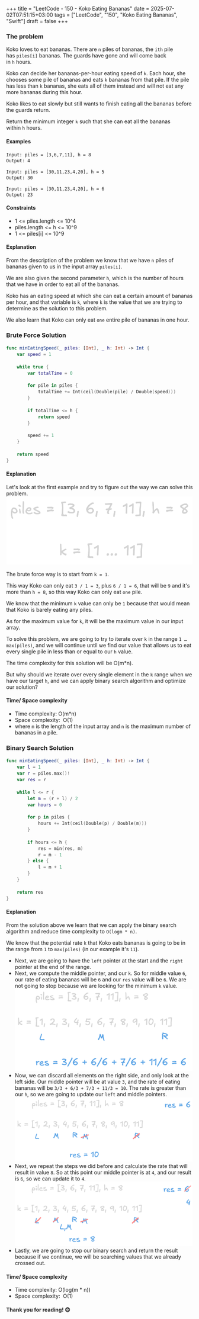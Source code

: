 +++
title = "LeetCode - 150 - Koko Eating Bananas"
date = 2025-07-02T07:51:15+03:00
tags = ["LeetCode", "150", "Koko Eating Bananas", "Swift"]
draft = false
+++

### The problem

Koko loves to eat bananas. There are `n` piles of bananas, the `ith` pile has `piles[i]` bananas. The guards have gone and will come back in `h` hours.

Koko can decide her bananas-per-hour eating speed of `k`. Each hour, she chooses some pile of bananas and eats `k` bananas from that pile. If the pile has less than `k` bananas, she eats all of them instead and will not eat any more bananas during this hour.

Koko likes to eat slowly but still wants to finish eating all the bananas before the guards return.

Return the minimum integer `k` such that she can eat all the bananas within `h` hours.

#### Examples

```
Input: piles = [3,6,7,11], h = 8  
Output: 4
```

```
Input: piles = [30,11,23,4,20], h = 5  
Output: 30
```

```
Input: piles = [30,11,23,4,20], h = 6  
Output: 23
```

#### Constraints

* 1 <= piles.length <= 10^4
* piles.length <= h <= 10^9
* 1 <= piles\[i] <= 10^9

#### Explanation

From the description of the problem we know that we have `n` piles of bananas given to us in the input array `piles[i]`. 

We are also given the second parameter `h`, which is the number of hours that we have in order to eat all of the bananas.

Koko has an eating speed at which she can eat a certain amount of bananas per hour, and that variable is `k`, where `k` is the value that we are trying to determine as the solution to this problem.

We also learn that Koko can only eat `one` entire pile of bananas in one hour.

### Brute Force Solution

```swift
func minEatingSpeed(_ piles: [Int], _ h: Int) -> Int {
    var speed = 1

    while true {
        var totalTime = 0

        for pile in piles {
            totalTime += Int(ceil(Double(pile) / Double(speed)))
        }

        if totalTime <= h {
            return speed
        }

        speed += 1
    }

    return speed
}
```

#### Explanation

Let's look at the first example and try to figure out the way we can solve this problem.
![alt image](images/875.png#center)

The brute force way is to start from `k = 1`. 

This way Koko can only eat `3 / 1 = 3`, plus `6 / 1 = 6`, that will be `9` and it's more than `h = 8`, so this way Koko can only eat `one` pile.

We know that the minimum `k` value can only be `1` because that would mean that Koko is barely eating any piles. 

As for the maximum value for `k`, it will be the maximum value in our input array.

To solve this problem, we are going to try to iterate over `k` in the range `1 … max(piles)`, and we will continue until we find our value that allows us to eat every single pile in less than or equal to our `h` value. 

The time complexity for this solution will be O(m\*n).

But why should we iterate over every single element in the `k` range when we have our target `h`, and we can apply binary search algorithm and optimize our solution?

#### Time/ Space complexity

* Time complexity:  O(m\*n)
* Space complexity:  O(1)
* where `m` is the length of the input array and `n` is the maximum number of bananas in a pile.

### Binary Search Solution

```swift
func minEatingSpeed(_ piles: [Int], _ h: Int) -> Int {
    var l = 1
    var r = piles.max()!
    var res = r

    while l <= r {
        let m = (r + l) / 2
        var hours = 0

        for p in piles {
            hours += Int(ceil(Double(p) / Double(m)))
        }

        if hours <= h {
            res = min(res, m)
            r = m - 1
        } else {
            l = m + 1
        }
    }

    return res
}
```

#### Explanation

From the solution above we learn that we can apply the binary search algorithm and reduce time complexity to `O(logm * n)`.

We know that the potential rate `k` that Koko eats bananas is going to be in the range from `1` to `max(piles)` (in our example it's `11`).

* Next, we are going to have the `left` pointer at the start and the `right` pointer at the end of the range.
* Next, we compute the middle pointer, and our `k`. So for middle value `6`, our rate of eating bananas will be `6` and our `res` value will be `6`. We are not going to stop because we are looking for the minimum `k` value.
  ![alt image](images/875-1.png#center)
* Now, we can discard all elements on the right side, and only look at the left side. Our middle pointer will be at value `3`, and the rate of eating bananas will be `3/3 + 6/3 + 7/3 + 11/3 = 10`. The rate is greater than our `h`, so we are going to update our `left` and middle pointers.
  ![alt image](images/875-2.png#center)
* Next, we repeat the steps we did before and calculate the rate that will result in value `8`. So at this point our middle pointer is at `4`, and our result is `6`, so we can update it to `4`.
  ![alt image](images/875-3.png#center)
* Lastly, we are going to stop our binary search and return the result because if we continue, we will be searching values that we already crossed out.

#### Time/ Space complexity

* Time complexity: O(log(m \* n))
* Space complexity:  O(1)

#### Thank you for reading! 😊
